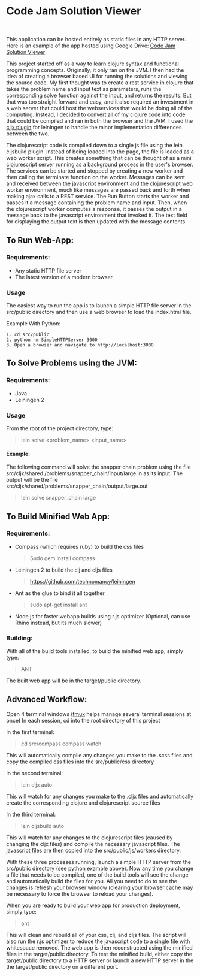 # Code Jam Solution Viewer
<br />

This application can be hosted entirely as static files in any HTTP server.
Here is an example of the app hosted using Google Drive:
[Code Jam Solution Viewer](https://googledrive.com/host/0B2DTdtklfWDyWXBueGRCVmdSTTQ/index.html)

This project started off as a way to learn clojure syntax and functional programming
concepts. Originally, it only ran on the JVM. I then had the idea of creating a browser
based UI for running the solutions and viewing the source code. My first thought was to
create a rest service in clojure that takes the problem name and input text as parameters,
runs the corresponding solve function against the input, and returns the results.
But that was too straight forward and easy, and it also required an investment in a web
server that could host the webservices that would be doing all of the computing.
Instead, I decided to convert all of my clojure code into code that could be compiled
and ran in both the browser and the JVM. I used the [cljx plugin](https://github.com/lynaghk/cljx)
for leiningen to handle the minor implementation differences between the two.

The clojurescript code is compiled down to a single js file using the lein cljsbuild
plugin. Instead of being loaded into the page, the file is loaded as a web worker script.
This creates something that can be thought of as a mini clojurescript server running
as a background process in the user's browser. The services can be started and stopped
by creating a new worker and then calling the terminate function on the worker. Messages
can be sent and received between the javascript environment and the clojurescript web worker
environment, much like messages are passed back and forth when making ajax calls to a REST service.
The Run Button starts the worker and passes it a message containing the problem name and input.
Then, when the clojurescript worker computes a response, it passes the output in a message back
to the javascript environment that invoked it. The text field for displaying the output text
is then updated with the message contents.


## To Run Web-App:

### Requirements:

* Any static HTTP file server
* The latest version of a modern browser.

### Usage
The easiest way to run the app is to launch a simple HTTP file server in the src/public directory and then use a web browser to load the index.html file.

Example With Python:

    1. cd src/public
    2. python -m SimpleHTTPServer 3000
    3. Open a browser and navigate to http://localhost:3000
    
## To Solve Problems using the JVM:

### Requirements:

* Java
* Leiningen 2

### Usage

From the root of the project directory, type:
> lein solve \<problem_name\> \<input_name\>
    
#### Example:
The following command will solve the snapper chain problem using the file src/cljx/shared /problems/snapper_chain/input/large.in as its input.
The output will be the file src/cljx/shared/problems/snapper_chain/output/large.out
> lein solve snapper_chain large



## To Build Minified Web App:

### Requirements:
* Compass (which requires ruby) to build the css files

    > Sudo gem install compass    

* Leiningen 2 to build the clj and cljs files

    > https://github.com/technomancy/leiningen

* Ant as the glue to bind it all together
    
    > sudo apt-get install ant

* Node.js for faster webapp builds using r.js optimizer (Optional, can use Rhino instead, but its much slower)

### Building:

With all of the build tools installed, to build the minified web app, simply type:
  > ANT

The built web app will be in the target/public directory.

## Advanced Workflow:

Open 4 terminal windows ([tmux](http://tmux.sourceforge.net/) helps manage several terminal sessions at once)
In each session, cd into the root directory of this project

In the first terminal:
  > cd src/compass
  > compass watch
  
This will automatically compile any changes you make to the .scss files and copy
the compiled css files into the src/public/css directory

In the second terminal:
  > lein cljx auto
  
This will watch for any changes you make to the .cljx files and automatically create
the corresponding clojure and clojurescript source files

In the third terminal:
  > lein cljsbuild auto
  
This will watch for any changes to the clojurescript files (caused by changing the
cljx files) and compile the necessary javascript files. The javascript files are then
copied into the src/public/js/workers directory.

With these three processes running, launch a simple HTTP server from the src/public
directory (see python example above). Now any time you change a file that needs to be compiled,
one of the build tools will see the change and automatically build the files for you. All you need to do
to see the changes is refresh your browser window (clearing your browser cache may be
necessary to force the browser to reload your changes).

When you are ready to build your web app for production deployment, simply type:
  > ant
  
This will clean and rebuild all of your css, clj, and cljs files. The script will also
run the r.js optimizer to reduce the javascript code to a single file with whitespace removed.
The web app is then reconstructed using the minified files in the target/public directory.
To test the minified build, either copy the target/public directory to a HTTP server
or launch a new HTTP server in the the target/public directory on a different port.
